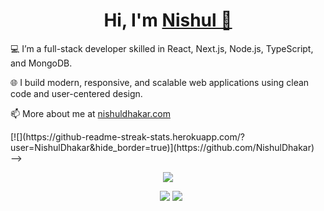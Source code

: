 <h1 align="center">Hi, I'm <a href="https://nishuldhakar.com/" target="_blank">
Nishul 👋</a></h1>

💻 I’m a full-stack developer skilled in React, Next.js, Node.js, TypeScript, and MongoDB.

🌐 I build modern, responsive, and scalable web applications using clean code and user-centered design.

📫 More about me at <a href="https://nishuldhakar.com/" target="_blank">nishuldhakar.com</a>

<div style="display: flex; align-items: center; justify-content: center;">
[![](https://github-readme-streak-stats.herokuapp.com/?user=NishulDhakar&hide_border=true)](https://github.com/NishulDhakar)
</div> -->


<p align="center">
  <a>
    <img src="https://skillicons.dev/icons?i=js,ts,react,nextjs,nodejs,express,mongodb,tailwind,html,css,git,github,vscode&theme=light&perline=9" />
  </a>
</p> 


<p align="center">
 <div align="center" class="icons-social" style="margin-left: 10px;">
        <a href="https://github.com/NishulDhakar">
		<img src="https://skillicons.dev/icons?i=github&theme=light"></a>
		<a href="https://www.linkedin.com/in/nishul-dhakar/">
			<img src="https://skillicons.dev/icons?i=linkedin&theme=light"></a>
</div>
</p> 
